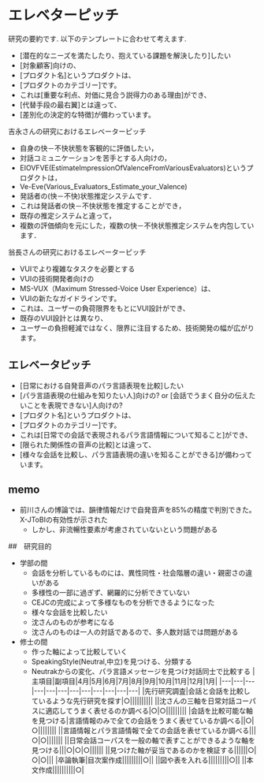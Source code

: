 # エレベターピッチ
研究の要約です. 以下のテンプレートに合わせて考えます.
- [潜在的なニーズを満たしたり、抱えている課題を解決したり]したい
- [対象顧客]向けの、
- [プロダクト名]というプロダクトは、
- [プロダクトのカテゴリー]です。
- これは[重要な利点、対価に見合う説得力のある理由]ができ、
- [代替手段の最右翼]とは違って、
- [差別化の決定的な特徴]が備わっています。

吉永さんの研究におけるエレベーターピッチ
- 自身の快－不快状態を客観的に評価したい，
- 対話コミュニケーションを苦手とする人向けの，
- EIOVFVE(EstimateImpressionOfValenceFromVariousEvaluators)というプロダクトは，
- Ve-Eve(Various_Evaluators_Estimate_your_Valence)
- 発話者の(快－不快)状態推定システムです．
- これは発話者の快－不快状態を推定することができ，
- 既存の推定システムと違って，
- 複数の評価傾向を元にした，複数の快－不快状態推定システムを内包しています．

翁長さんの研究におけるエレベーターピッチ
- VUIでより複雑なタスクを必要とする
- VUIの技術開発者向けの
- MS-VUX（Maximum Stressed-Voice User Experience）は、
- VUIの新たなガイドラインです。
- これは、ユーザーの負荷限界をもとにVUI設計ができ、
- 既存のVUI設計とは異なり、
- ユーザーの負担軽減ではなく、限界に注目するため、技術開発の幅が広がります。

## エレベータピッチ
- [日常における自発音声のパラ言語表現を比較]したい
- [パラ言語表現の仕組みを知りたい人]向けの?  or [会話でうまく自分の伝えたいことを表現できない]人向けの?
- [プロダクト名]というプロダクトは、
- [プロダクトのカテゴリー]です。
- これは[日常での会話で表現されるパラ言語情報について知ること]ができ、
- [限られた関係性の音声の比較]とは違って、
- [様々な会話を比較し、パラ言語表現の違いを知ることができる]が備わっています。

## memo
- 前川さんの博論では、韻律情報だけで自発音声を85%の精度で判別できた。X-JToBIの有効性が示された
  - しかし、非流暢性要素が考慮されていないという問題がある 

##　研究目的


- 学部の間
  - 会話を分析しているものには、異性同性・社会階層の違い・親密さの違いがある
  - 多様性の一部に過ぎず、網羅的に分析できていない
  - CEJCの完成によって多様なものを分析できるようになった
  - 様々な会話を比較したい
  - 沈さんのものが参考になる
  - 沈さんのものは一人の対話であるので、多人数対話では問題がある
- 修士の間
  - 作った軸によって比較していく
  - SpeakingStyle(Neutral,中立)を見つける、分類する
  - Neutrakからの変化、パラ言語メッセージを見つけ対話同士で比較する
|主項目|副項目|4月|5月|6月|7月|8月|9月|10月|11月|12月|1月|
|---|---|---|---|---|---|---|---|---|---|---|---|
|先行研究調査|会話と会話を比較しているような先行研究を探す|○||||||||||
||沈さんの三軸を日常対話コーパスに適応してうまく表せるのか調べる|○|○|||||||||
|会話を比較可能な軸を見つける|言語情報のみで全ての会話をうまく表せているか調べる||○|○||||||||
||言語情報とパラ言語情報で全ての会話を表せているか調べる|||○|○|||||||
||日常会話コーパスを一般の軸で表すことができるような軸を見つける|||○|○|○||||||
||見つけた軸が妥当であるのかを検証する||||||○|○|○|||
|卒論執筆|目次案作成|||||||||○||
||図や表を入れる|||||||||○||
||本文作成||||||||||○|
